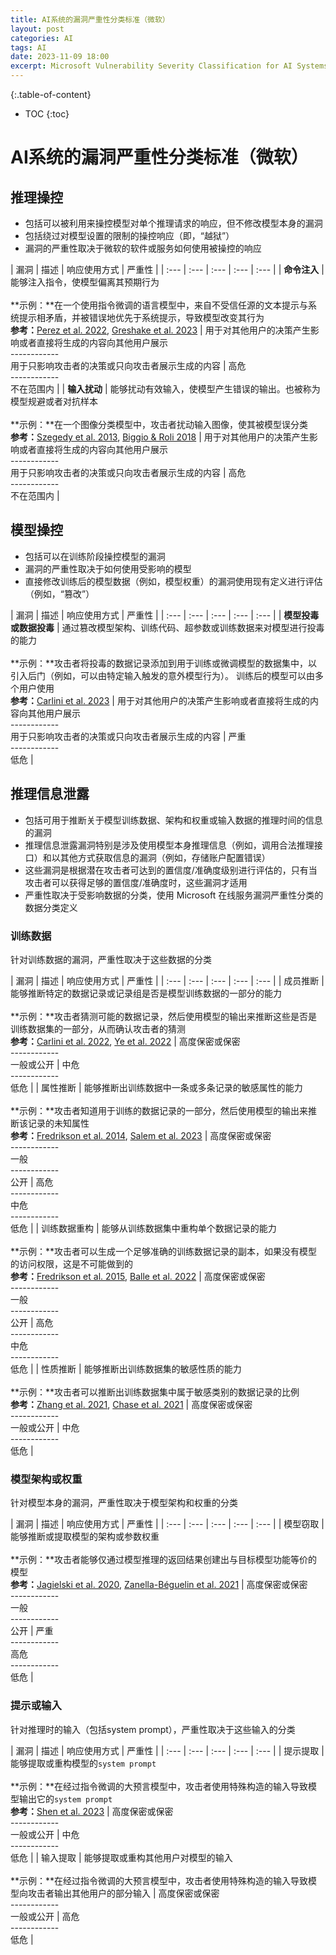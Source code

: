 ```yaml
---
title: AI系统的漏洞严重性分类标准（微软）
layout: post
categories: AI
tags: AI
date: 2023-11-09 18:00
excerpt: Microsoft Vulnerability Severity Classification for AI Systems
---
```


{:.table-of-content}
* TOC
{:toc}

# AI系统的漏洞严重性分类标准（微软）
## 推理操控
- 包括可以被利用来操控模型对单个推理请求的响应，但不修改模型本身的漏洞
- 包括绕过对模型设置的限制的操控响应（即，“越狱”）
- 漏洞的严重性取决于微软的软件或服务如何使用被操控的响应

| 漏洞 | 描述 | 响应使用方式 | 严重性 |
| :--- | :--- | :--- | :--- | :--- |
| **命令注入** | 能够注入指令，使模型偏离其预期行为<br><br>**示例：**在一个使用指令微调的语言模型中，来自不受信任源的文本提示与系统提示相矛盾，并被错误地优先于系统提示，导致模型改变其行为<br>**参考：**[Perez et al. 2022](https://arxiv.org/abs/2211.09527), [Greshake et al. 2023](https://arxiv.org/abs/2302.12173) | 用于对其他用户的决策产生影响或者直接将生成的内容向其他用户展示<br>------------<br>用于只影响攻击者的决策或只向攻击者展示生成的内容 | 高危<br>------------<br>不在范围内 |
| **输入扰动** | 能够扰动有效输入，使模型产生错误的输出。也被称为模型规避或者对抗样本<br><br>**示例：**在一个图像分类模型中，攻击者扰动输入图像，使其被模型误分类<br>**参考：**[Szegedy et al. 2013](https://arxiv.org/abs/1312.6199), [Biggio & Roli 2018](https://arxiv.org/abs/1712.03141) | 用于对其他用户的决策产生影响或者直接将生成的内容向其他用户展示<br>------------<br>用于只影响攻击者的决策或只向攻击者展示生成的内容 | 高危<br>------------<br>不在范围内 |


## 模型操控
- 包括可以在训练阶段操控模型的漏洞
- 漏洞的严重性取决于如何使用受影响的模型
- 直接修改训练后的模型数据（例如，模型权重）的漏洞使用现有定义进行评估（例如，“篡改”）

| 漏洞 | 描述 | 响应使用方式 | 严重性 |
| :--- | :--- | :--- | :--- | :--- |
| **模型投毒或数据投毒** | 通过篡改模型架构、训练代码、超参数或训练数据来对模型进行投毒的能力<br><br>**示例：**攻击者将投毒的数据记录添加到用于训练或微调模型的数据集中，以引入后门（例如，可以由特定输入触发的意外模型行为）。 训练后的模型可以由多个用户使用<br>**参考：**[Carlini et al. 2023](https://arxiv.org/abs/2302.10149) | 用于对其他用户的决策产生影响或者直接将生成的内容向其他用户展示<br>------------<br>用于只影响攻击者的决策或只向攻击者展示生成的内容 | 严重<br>------------<br>低危 |

## 推理信息泄露
- 包括可用于推断关于模型训练数据、架构和权重或输入数据的推理时间的信息的漏洞
- 推理信息泄露漏洞特别是涉及使用模型本身推理信息（例如，调用合法推理接口）和以其他方式获取信息的漏洞（例如，存储账户配置错误）
- 这些漏洞是根据潜在攻击者可达到的置信度/准确度级别进行评估的，只有当攻击者可以获得足够的置信度/准确度时，这些漏洞才适用
- 严重性取决于受影响数据的分类，使用 Microsoft 在线服务漏洞严重性分类的数据分类定义

### 训练数据
针对训练数据的漏洞，严重性取决于这些数据的分类

| 漏洞 | 描述 | 响应使用方式 | 严重性 |
| :--- | :--- | :--- | :--- | :--- |
| 成员推断 | 能够推断特定的数据记录或记录组是否是模型训练数据的一部分的能力<br><br>**示例：**攻击者猜测可能的数据记录，然后使用模型的输出来推断这些是否是训练数据集的一部分，从而确认攻击者的猜测<br>**参考：**[Carlini et al. 2022](https://arxiv.org/abs/2112.03570), [Ye et al. 2022](https://arxiv.org/abs/2111.09679) | 高度保密或保密<br>------------<br>一般或公开 | 中危<br>------------<br>低危 |
| 属性推断 | 能够推断出训练数据中一条或多条记录的敏感属性的能力<br><br>**示例：**攻击者知道用于训练的数据记录的一部分，然后使用模型的输出来推断该记录的未知属性<br>**参考：**[Fredrikson et al. 2014](https://www.usenix.org/system/files/conference/usenixsecurity14/sec14-paper-fredrikson-privacy.pdf), [Salem et al. 2023](https://www.microsoft.com/en-us/research/publication/sok-let-the-privacy-games-begin-a-unified-treatment-of-data-inference-privacy-in-machine-learning/) | 高度保密或保密<br>------------<br>一般<br>------------<br>公开 | 高危<br>------------<br>中危<br>------------<br>低危 |
| 训练数据重构 | 能够从训练数据集中重构单个数据记录的能力<br><br>**示例：**攻击者可以生成一个足够准确的训练数据记录的副本，如果没有模型的访问权限，这是不可能做到的<br>**参考：**[Fredrikson et al. 2015](https://doi.org/10.1145/2810103.2813677), [Balle et al. 2022](https://arxiv.org/abs/2201.04845) | 高度保密或保密<br>------------<br>一般<br>------------<br>公开 | 高危<br>------------<br>中危<br>------------<br>低危 |
| 性质推断 | 能够推断出训练数据集的敏感性质的能力<br><br>**示例：**攻击者可以推断出训练数据集中属于敏感类别的数据记录的比例<br>**参考：**[Zhang et al. 2021](https://www.usenix.org/conference/usenixsecurity21/presentation/zhang-wanrong), [Chase et al. 2021](https://www.microsoft.com/en-us/research/publication/property-inference-from-poisoning/) | 高度保密或保密<br>------------<br>一般或公开 | 中危<br>------------<br>低危 |

### 模型架构或权重
针对模型本身的漏洞，严重性取决于模型架构和权重的分类

| 漏洞 | 描述 | 响应使用方式 | 严重性 |
| :--- | :--- | :--- | :--- | :--- |
| 模型窃取 | 能够推断或提取模型的架构或参数权重<br><br>**示例：**攻击者能够仅通过模型推理的返回结果创建出与目标模型功能等价的模型<br>**参考：**[Jagielski et al. 2020](https://arxiv.org/abs/1909.01838), [Zanella-Béguelin et al. 2021](https://www.microsoft.com/en-us/research/publication/grey-box-extraction-of-natural-language-models/) | 高度保密或保密<br>------------<br>一般<br>------------<br>公开 | 严重<br>------------<br>高危<br>------------<br>低危 |

### 提示或输入
针对推理时的输入（包括system prompt），严重性取决于这些输入的分类

| 漏洞 | 描述 | 响应使用方式 | 严重性 |
| :--- | :--- | :--- | :--- | :--- |
| 提示提取 | 能够提取或重构模型的`system prompt`<br><br>**示例：**在经过指令微调的大预言模型中，攻击者使用特殊构造的输入导致模型输出它的`system prompt`<br>**参考：**[Shen et al. 2023](https://arxiv.org/abs/2302.09923) | 高度保密或保密<br>------------<br>一般或公开 | 中危<br>------------<br>低危 |
| 输入提取 | 能够提取或重构其他用户对模型的输入<br><br>**示例：**在经过指令微调的大预言模型中，攻击者使用特殊构造的输入导致模型向攻击者输出其他用户的部分输入 | 高度保密或保密<br>------------<br>一般或公开 | 高危<br>------------<br>低危 |